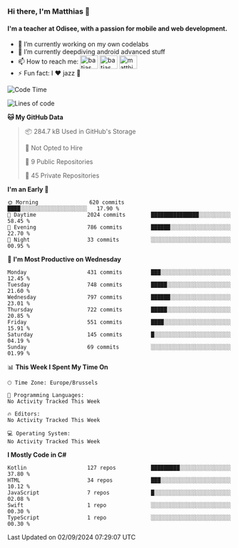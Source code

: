 ### Hi there, I'm Matthias 👋

#### I'm a teacher at Odisee, with a passion for mobile and web development.

- 🔭 I’m currently working on my own codelabs
- 🌱 I’m currently deepdiving android advanced stuff
- 📫 How to reach me: <a href="https://dev.to/batjas" target="_blank"><img align="center" src="https://raw.githubusercontent.com/rahuldkjain/github-profile-readme-generator/master/src/images/icons/Social/devto.svg" alt="batjas" height="30" width="40" /></a>
<a href="https://twitter.com/batjas" target="_blank"><img align="center" src="https://raw.githubusercontent.com/rahuldkjain/github-profile-readme-generator/master/src/images/icons/Social/twitter.svg" alt="batjas" height="30" width="40" /></a>
<a href="https://linkedin.com/in/matthiasdruwé" target="_blank"><img align="center" src="https://raw.githubusercontent.com/rahuldkjain/github-profile-readme-generator/master/src/images/icons/Social/linked-in-alt.svg" alt="matthiasdruwé" height="30" width="40" /></a>
- ⚡ Fun fact: I ❤ jazz 🎷


<!--START_SECTION:waka-->
![Code Time](http://img.shields.io/badge/Code%20Time-1%2C258%20hrs%2022%20mins-blue)

![Lines of code](https://img.shields.io/badge/From%20Hello%20World%20I%27ve%20Written-5.0%20million%20lines%20of%20code-blue)

**🐱 My GitHub Data** 

> 📦 284.7 kB Used in GitHub's Storage 
 > 
> 🚫 Not Opted to Hire
 > 
> 📜 9 Public Repositories 
 > 
> 🔑 45 Private Repositories 
 > 
**I'm an Early 🐤** 

```text
🌞 Morning                620 commits         ████░░░░░░░░░░░░░░░░░░░░░   17.90 % 
🌆 Daytime                2024 commits        ███████████████░░░░░░░░░░   58.45 % 
🌃 Evening                786 commits         ██████░░░░░░░░░░░░░░░░░░░   22.70 % 
🌙 Night                  33 commits          ░░░░░░░░░░░░░░░░░░░░░░░░░   00.95 % 
```
📅 **I'm Most Productive on Wednesday** 

```text
Monday                   431 commits         ███░░░░░░░░░░░░░░░░░░░░░░   12.45 % 
Tuesday                  748 commits         █████░░░░░░░░░░░░░░░░░░░░   21.60 % 
Wednesday                797 commits         ██████░░░░░░░░░░░░░░░░░░░   23.01 % 
Thursday                 722 commits         █████░░░░░░░░░░░░░░░░░░░░   20.85 % 
Friday                   551 commits         ████░░░░░░░░░░░░░░░░░░░░░   15.91 % 
Saturday                 145 commits         █░░░░░░░░░░░░░░░░░░░░░░░░   04.19 % 
Sunday                   69 commits          ░░░░░░░░░░░░░░░░░░░░░░░░░   01.99 % 
```


📊 **This Week I Spent My Time On** 

```text
🕑︎ Time Zone: Europe/Brussels

💬 Programming Languages: 
No Activity Tracked This Week

🔥 Editors: 
No Activity Tracked This Week

💻 Operating System: 
No Activity Tracked This Week
```

**I Mostly Code in C#** 

```text
Kotlin                   127 repos           █████████░░░░░░░░░░░░░░░░   37.80 % 
HTML                     34 repos            ███░░░░░░░░░░░░░░░░░░░░░░   10.12 % 
JavaScript               7 repos             █░░░░░░░░░░░░░░░░░░░░░░░░   02.08 % 
Swift                    1 repo              ░░░░░░░░░░░░░░░░░░░░░░░░░   00.30 % 
TypeScript               1 repo              ░░░░░░░░░░░░░░░░░░░░░░░░░   00.30 % 
```




 Last Updated on 02/09/2024 07:29:07 UTC
<!--END_SECTION:waka-->
